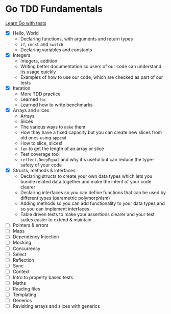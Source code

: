 # Go TDD Fundamentals

[Learn Go with tests](https://quii.gitbook.io/learn-go-with-tests/)

- [x] Hello, World
  - Declaring functions, with arguments and return types
  - `if`, `const` and `switch`
  - Declaring variables and constants 
- [x] Integers
  - Integers, addition
  - Writing better documentation so users of our code can understand its usage quickly
  - Examples of how to use our code, which are checked as part of our tests 
- [x] Iteration
  - More TDD practice
  - Learned `for`
  - Learned how to write benchmarks
- [x] Arrays and slices
  - Arrays
  - Slices
  - The various ways to `make` them
  - How they have a fixed capacity but you can create new slices from old ones using `append`
  - How to slice, slices!
  - `len` to get the length of an array or slice
  - Test coverage tool
  - `reflect.DeepEqual` and why it's useful but can reduce the type-safety of your code
- [x] Structs, methods & interfaces
  - Declaring structs to create your own data types which lets you bundle related data together and make the intent of your code clearer
  - Declaring interfaces so you can define functions that can be used by different types (parametric polymorphism)
  - Adding methods so you can add functionality to your data types and so you can implement interfaces
  - Table driven tests to make your assertions clearer and your test suites easier to extend & maintain
- [ ] Pointers & errors
- [ ] Maps
- [ ] Dependency Injection
- [ ] Mocking
- [ ] Concurrency
- [ ] Select
- [ ] Reflection
- [ ] Sync
- [ ] Context
- [ ] Intro to property based tests
- [ ] Maths
- [ ] Reading files
- [ ] Templating
- [ ] Generics
- [ ] Revisiting arrays and slices with generics